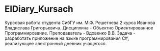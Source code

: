 # ElDiary_Kursach
Курсовая работа студента СибГУ им. М.Ф. Решетнева 2 курса Иванова Владислава Григорьевича. 
Дисциплина - Объектно Ориентированное Программирование. 
Преподаватель - Вдовенко В.В.
Задача - разработать приложение на языке программирования C#, реализующее электронный дневник учащегося.
